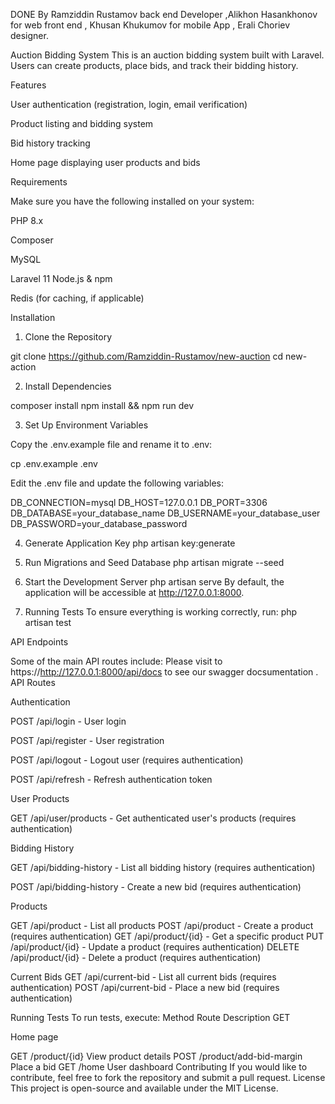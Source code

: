 DONE By Ramziddin Rustamov  back end Developer ,Alikhon Hasankhonov for web front end  , Khusan Khukumov for mobile App , Erali Choriev designer.

Auction Bidding System
This is an auction bidding system built with Laravel. Users can create products, place bids, and track their bidding history.

Features

User authentication (registration, login, email verification)

Product listing and bidding system

Bid history tracking

Home page displaying user products and bids

Requirements

Make sure you have the following installed on your system:

PHP 8.x

Composer

MySQL

Laravel 11
Node.js & npm

Redis (for caching, if applicable)

Installation

1. Clone the Repository

git clone https://github.com/Ramziddin-Rustamov/new-auction
cd new-action

2. Install Dependencies

composer install
npm install && npm run dev

3. Set Up Environment Variables

Copy the .env.example file and rename it to .env:

cp .env.example .env

Edit the .env file and update the following variables:

DB_CONNECTION=mysql
DB_HOST=127.0.0.1
DB_PORT=3306
DB_DATABASE=your_database_name
DB_USERNAME=your_database_user
DB_PASSWORD=your_database_password

4. Generate Application Key
php artisan key:generate

5. Run Migrations and Seed Database
php artisan migrate --seed

6. Start the Development Server
php artisan serve
By default, the application will be accessible at http://127.0.0.1:8000.

7. Running Tests
To ensure everything is working correctly, run:
php artisan test

API Endpoints

Some of the main API routes include:
Please visit to https://http://127.0.0.1:8000/api/docs to see our swagger docsumentation .
API Routes

Authentication

POST /api/login - User login

POST /api/register - User registration

POST /api/logout - Logout user (requires authentication)

POST /api/refresh - Refresh authentication token

User Products

GET /api/user/products - Get authenticated user's products (requires authentication)

Bidding History

GET /api/bidding-history - List all bidding history (requires authentication)

POST /api/bidding-history - Create a new bid (requires authentication)

Products

GET /api/product - List all products
POST /api/product - Create a product (requires authentication)
GET /api/product/{id} - Get a specific product
PUT /api/product/{id} - Update a product (requires authentication)
DELETE /api/product/{id} - Delete a product (requires authentication)

Current Bids
GET /api/current-bid - List all current bids (requires authentication)
POST /api/current-bid - Place a new bid (requires authentication)

Running Tests
To run tests, execute:
Method
Route
Description
GET

Home page

GET
/product/{id}
View product details
POST
/product/add-bid-margin
Place a bid
GET
/home
User dashboard
Contributing
If you would like to contribute, feel free to fork the repository and submit a pull request.
License
This project is open-source and available under the MIT License.
